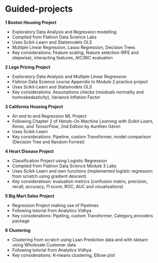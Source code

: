 # Guided-projects

**1 Boston Housing Project**
* Exploratory Data Analysis and Regression modelling
* Compiled from Flatiron Data Science Labs
* Uses Scikit-Learn and Statsmodels OLS
* Multiple Linear Regression, Lasso Regression, Decision Trees
* Key considerations: Feature scaling, feature selection (RFE and stepwise), interacting features, AIC/BIC evaluation

**2 Lego Pricing Project**
* Exploratory Data Analysis and Multiple Linear Regression
* Flatiron Data Science course Appendix to Module 2 practice project
* Uses Scikit-Learn and Statsmodels OLS
* Key considerations: Assumptions checks (residuals normality and homoskedasticity), Variance Inflation Factor

**3 California Housing Project**
* An end to end Regression ML Project
* Following Chapter 2 of *Hands-On Machine Learning with Scikit-Learn, Keras, and TensorFlow*, 2nd Edition by Aurélien Géron
* Uses Scikit-Learn
* Key considerations: Pipeline, custom Transformer, model comparison (Decision Tree and Random Forrest)

**4 Heart Disease Project**
* Classification Project using Logistic Regression
* Compiled from Flatiron Data Science Module 3 Labs
* Uses Scikit-Learn and own functions (implemented logistic regression from scratch using gradient descent)
* Key consideratiosn: evaluation metrics (confusion matrix, precision, recall, accuracy, f1 score, ROC, AUC and visualisations)

**5 Big Mart Sales Project**
* Regression Project making use of Pipelines
* Following tutorial from Analytics Vidhya
* Key considerations: Pipeling, custom Transformer, Category_encoders package

**6 Clustering**
* Clustering from scratch using Loan Prediction data and with sklearn using Wholesale Customer data
* Following tutorial from Analytics Vidhya
* Key considerations: K-means clustering, Elbow plot